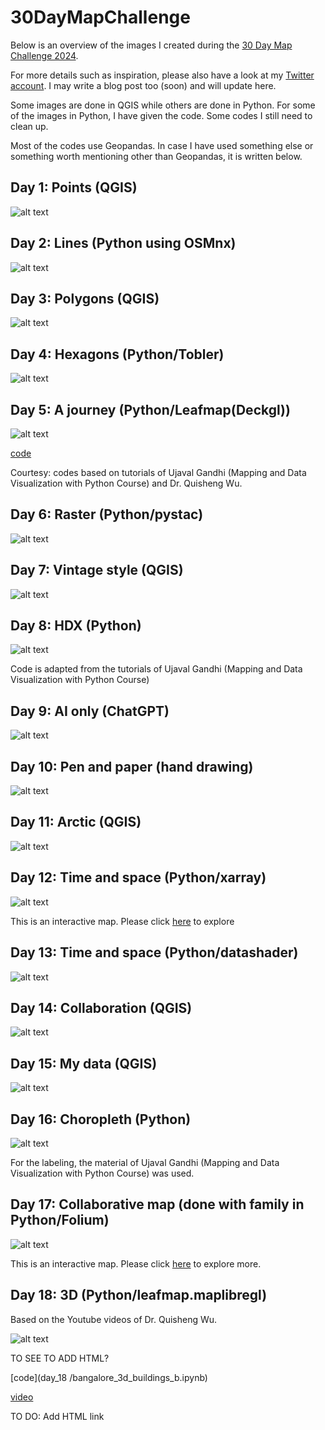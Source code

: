# 30DayMapChallenge

Below is an overview of the images I created during the [30 Day Map Challenge 2024](https://30daymapchallenge.com/). 

For more details such as inspiration, please also have a look at my [Twitter account](https://x.com/ellenarun). I may write a blog post too (soon) and will update here. 

Some images are done in QGIS while others are done in Python. For some of the images in Python, I have given the code. Some codes I still need to clean up. 

Most of the codes use Geopandas. In case I have used something else or something worth mentioning other than Geopandas, it is written below. 

## Day 1: Points (QGIS)

![alt text](images_all\day_1.PNG)

## Day 2: Lines (Python using OSMnx)

![alt text](images_all\day_2.PNG)

## Day 3: Polygons (QGIS)

![alt text](images_all\day_3.png)

## Day 4: Hexagons (Python/Tobler)

![alt text](images_all\day_4.PNG)

## Day 5: A journey (Python/Leafmap(Deckgl))

![alt text](images_all\day_5.PNG)

[code](repo\30DayMapChallenge\day_05)

Courtesy: codes based on tutorials of Ujaval Gandhi (Mapping and Data Visualization with Python Course) and Dr. Quisheng Wu.

## Day 6: Raster (Python/pystac)

![alt text](images_all\day_7.PNG)

## Day 7: Vintage style (QGIS)

![alt text](images_all\day_6.PNG)

## Day 8: HDX (Python)

![alt text](images_all\day_8.PNG)

Code is adapted from the tutorials of Ujaval Gandhi (Mapping and Data Visualization with Python Course)

## Day 9: AI only (ChatGPT)

![alt text](images_all\day_9.PNG)

## Day 10: Pen and paper (hand drawing)

![alt text](images_all\day_10.jpg)

## Day 11: Arctic (QGIS)

![alt text](images_all\day_11.png)

## Day 12: Time and space (Python/xarray)

![alt text](images_all\day_12.PNG)

This is an interactive map. Please click [here](https://ellenb.github.io/30DayMapChallenge/hotclimate.gif) to explore

## Day 13: Time and space (Python/datashader)

![alt text](images_all\day_13.PNG)

## Day 14: Collaboration (QGIS)

![alt text](images_all\day_14.png)

## Day 15: My data (QGIS)

![alt text](images_all\day_15.png)

## Day 16: Choropleth (Python)

![alt text](images_all\day_16.png)

For the labeling, the material of Ujaval Gandhi (Mapping and Data Visualization with Python Course) was used. 

## Day 17: Collaborative map (done with family in Python/Folium)

![alt text](images_all\day_17.PNG)

This is an interactive map. Please click [here](https://ellenb.github.io/30DayMapChallenge/element.html) to explore more.

## Day 18: 3D (Python/leafmap.maplibregl)

Based on the Youtube videos of Dr. Quisheng Wu.

![alt text](images_all/day_18.PNG)

TO SEE TO ADD HTML? 

[code](day_18
/bangalore_3d_buildings_b.ipynb)

[video](day_18/video_3d.mp4)

TO DO: Add HTML link 











